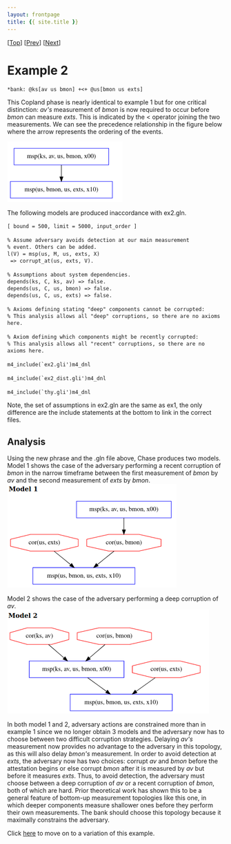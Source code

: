 ```yaml
---
layout: frontpage
title: {{ site.title }}
---
```


\[[Top](../README.md)\] \[[Prev](../ex1b/ex1b.md)\] \[[Next](../ex2b/ex2b.md)\]

# Example 2

```
*bank: @ks[av us bmon] +<+ @us[bmon us exts]
```

This Copland phase is nearly identical to example 1 but for one critical 
distinction: *av's* measurement of *bmon* is now required to occur before 
*bmon* can measure *exts*. This is indicated by the < operator joining the two 
measurements. We can see the precedence relationship in the figure below where the arrow 
represents the ordering of the events. 
  
<img src="ex2_execution_semantics.png">  

The following models are produced inaccordance with ex2.gln. 
```
[ bound = 500, limit = 5000, input_order ]

% Assume adversary avoids detection at our main measurement
% event. Others can be added.
l(V) = msp(us, M, us, exts, X)
 => corrupt_at(us, exts, V).

% Assumptions about system dependencies.
depends(ks, C, ks, av) => false. 
depends(us, C, us, bmon) => false.
depends(us, C, us, exts) => false.

% Axioms defining stating "deep" components cannot be corrupted:
% This analysis allows all "deep" corruptions, so there are no axioms here.

% Axiom defining which components might be recently corrupted:
% This analysis allows all "recent" corruptions, so there are no axioms here.

m4_include(`ex2.gli')m4_dnl

m4_include(`ex2_dist.gli')m4_dnl

m4_include(`thy.gli')m4_dnl
```  
Note, the set of assumptions in ex2.gln are the same as ex1, the only 
difference are the include statements at the bottom to link in the 
correct files. 

## Analysis
Using the new phrase and the .gln file above, Chase produces two models.
Model 1 shows the case of the adversary performing a recent corruption of 
*bmon* in the narrow timeframe between the first measurement of *bmon* by *av* and
the second measurement of *exts* by *bmon*.  
<img src="./ex2_model1.png">  
  
Model 2 shows the case of the adversary performing a deep corruption of *av*.  
<img src="./ex2_model2.png">  
  
In both model 1 and 2, adversary actions are constrained more than in example 1 since 
we no longer obtain 3 models and the adversary now has to choose between two difficult 
corruption strategies. Delaying *av's* measurement now provides no advantage to the adversary in 
this topology, as this will also delay *bmon's* measurement. 
In order to avoid detection at *exts*, the adversary now has two 
choices: corrupt *av* and *bmon* before the attestation begins or else corrupt 
*bmon* after it is measured by *av* but before it measures *exts*. Thus, to avoid 
detection, the adversary must choose between a deep corruption of *av* or a 
recent corruption of *bmon*, both of which are hard. Prior theoretical work 
has shown this to be a general feature of bottom-up measurement topologies 
like this one, in which deeper components measure shallower ones before they 
perform their own measurements. The bank should choose this topology because 
it maximally constrains the adversary. 
  
Click [here](../ex2b/ex2b.md) to move on to a variation of this example.
